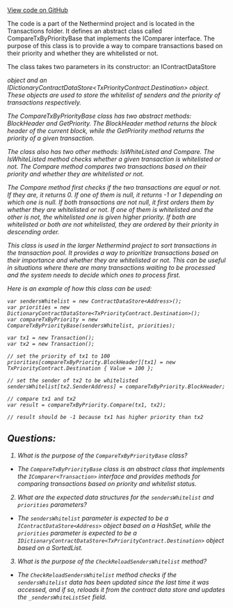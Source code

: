 [View code on GitHub](https://github.com/NethermindEth/nethermind/src/Nethermind/Nethermind.Consensus.AuRa/Transactions/CompareTxByPriorityBase.cs)

The code is a part of the Nethermind project and is located in the Transactions folder. It defines an abstract class called CompareTxByPriorityBase that implements the IComparer<Transaction> interface. The purpose of this class is to provide a way to compare transactions based on their priority and whether they are whitelisted or not. 

The class takes two parameters in its constructor: an IContractDataStore<Address> object and an IDictionaryContractDataStore<TxPriorityContract.Destination> object. These objects are used to store the whitelist of senders and the priority of transactions respectively. 

The CompareTxByPriorityBase class has two abstract methods: BlockHeader and GetPriority. The BlockHeader method returns the block header of the current block, while the GetPriority method returns the priority of a given transaction. 

The class also has two other methods: IsWhiteListed and Compare. The IsWhiteListed method checks whether a given transaction is whitelisted or not. The Compare method compares two transactions based on their priority and whether they are whitelisted or not. 

The Compare method first checks if the two transactions are equal or not. If they are, it returns 0. If one of them is null, it returns -1 or 1 depending on which one is null. If both transactions are not null, it first orders them by whether they are whitelisted or not. If one of them is whitelisted and the other is not, the whitelisted one is given higher priority. If both are whitelisted or both are not whitelisted, they are ordered by their priority in descending order. 

This class is used in the larger Nethermind project to sort transactions in the transaction pool. It provides a way to prioritize transactions based on their importance and whether they are whitelisted or not. This can be useful in situations where there are many transactions waiting to be processed and the system needs to decide which ones to process first. 

Here is an example of how this class can be used:

```
var sendersWhitelist = new ContractDataStore<Address>();
var priorities = new DictionaryContractDataStore<TxPriorityContract.Destination>();
var compareTxByPriority = new CompareTxByPriorityBase(sendersWhitelist, priorities);

var tx1 = new Transaction();
var tx2 = new Transaction();

// set the priority of tx1 to 100
priorities[compareTxByPriority.BlockHeader][tx1] = new TxPriorityContract.Destination { Value = 100 };

// set the sender of tx2 to be whitelisted
sendersWhitelist[tx2.SenderAddress] = compareTxByPriority.BlockHeader;

// compare tx1 and tx2
var result = compareTxByPriority.Compare(tx1, tx2);

// result should be -1 because tx1 has higher priority than tx2
```
## Questions: 
 1. What is the purpose of the `CompareTxByPriorityBase` class?
- The `CompareTxByPriorityBase` class is an abstract class that implements the `IComparer<Transaction>` interface and provides methods for comparing transactions based on priority and whitelist status.

2. What are the expected data structures for the `sendersWhitelist` and `priorities` parameters?
- The `sendersWhitelist` parameter is expected to be a `IContractDataStore<Address>` object based on a HashSet, while the `priorities` parameter is expected to be a `IDictionaryContractDataStore<TxPriorityContract.Destination>` object based on a SortedList.

3. What is the purpose of the `CheckReloadSendersWhitelist` method?
- The `CheckReloadSendersWhitelist` method checks if the `sendersWhitelist` data has been updated since the last time it was accessed, and if so, reloads it from the contract data store and updates the `_sendersWhiteListSet` field.